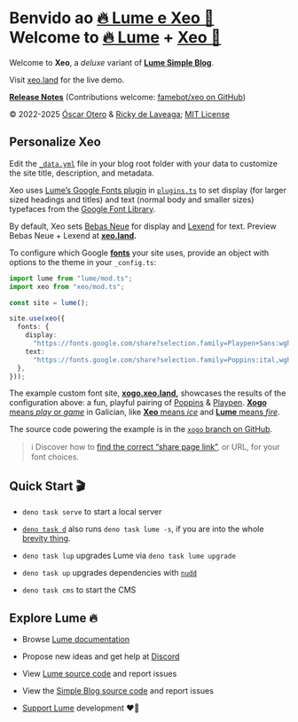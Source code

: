 # Benvido ao [🔥&nbsp;Lume e Xeo&nbsp;🧊](https://translate.google.com/?sl=gl&tl=en&text=Lume%20e%20Xeo&op=translate)<br>Welcome to [🔥&nbsp;Lume](https://translate.google.com/?sl=gl&tl=en&text=Lume&op=translate) + [Xeo&nbsp;🧊](https://translate.google.com/?sl=gl&tl=en&text=Xeo&op=translate)

Welcome to **Xeo**, a _deluxe_ variant of
[**Lume&nbsp;Simple&nbsp;Blog**](https://lume.land/theme/simple-blog/).

Visit [xeo.land](https://xeo.land) for the live demo.

[**Release Notes**](https://github.com/famebot/xeo/releases) (Contributions
welcome: [famebot/xeo on GitHub](https://github.com/famebot/xeo))

&copy; 2022-2025 [Óscar&nbsp;Otero](https://oscarotero.com/) &amp;
[Ricky&nbsp;de&nbsp;Laveaga](https://rdela.com/);
[MIT&nbsp;License](./LICENSE.md)

## Personalize Xeo

Edit the [`_data.yml`](https://github.com/famebot/xeo/blob/trunk/_data.yml) file
in your blog root folder with your data to customize the site title,
description, and metadata.

Xeo uses [Lume’s Google Fonts plugin](https://lume.land/plugins/google_fonts/)
in [`plugins.ts`](https://github.com/famebot/xeo/blob/trunk/plugins.ts) to set
display (for larger sized headings and titles) and text (normal body and smaller
sizes) typefaces from the [Google Font&nbsp;Library](https://fonts.google.com/).

By default, Xeo sets [Bebas Neue](https://fonts.google.com/specimen/Bebas+Neue)
for display and [Lexend](https://fonts.google.com/specimen/Lexend) for text.
Preview Bebas Neue + Lexend at **[xeo.land](https://xeo.land/).**

To configure which Google [**fonts**](/differences/#typography) your site uses,
provide an object with options to the theme in your `_config.ts`:

```ts
import lume from "lume/mod.ts";
import xeo from "xeo/mod.ts";

const site = lume();

site.use(xeo({
  fonts: {
    display:
      "https://fonts.google.com/share?selection.family=Playpen+Sans:wght@100..800",
    text:
      "https://fonts.google.com/share?selection.family=Poppins:ital,wght@0,100;0,200;0,300;0,400;0,500;0,600;0,700;0,800;0,900;1,100;1,200;1,300;1,400;1,500;1,600;1,700;1,800;1,900",
  },
}));
```

The example custom font site, **[xogo.xeo.land](https://xogo.xeo.land/),**
showcases the results of the configuration above: a fun, playful pairing of
[Poppins](https://fonts.google.com/specimen/Poppins) &
[Playpen](https://fonts.google.com/specimen/Playpen+Sans).
[**Xogo** means _play_ or _game_](https://translate.google.com/?sl=gl&tl=en&text=Xogo&op=translate)
in Galician, like
[**Xeo** means _ice_](https://translate.google.com/?sl=gl&tl=en&text=Xeo&op=translate)
and
[**Lume** means _fire_](https://translate.google.com/?sl=gl&tl=en&text=Lume&op=translate).

The source code powering the example is in the
[`xogo` branch on&nbsp;GitHub](https://github.com/famebot/xeo/blob/xogo/_config.ts#L6-L13).

> ℹ️ Discover how to
> [find the correct “share page link”](https://xeo.land/differences/#typography),
> or URL, for your font choices.

## Quick Start 🎬

- `deno task serve` to start a local server

- [`deno task d`](./deno.json) also runs `deno task lume -s`, if you are into
  the whole
  [brevity&nbsp;thing](https://en.wikiquote.org/wiki/The_Big_Lebowski#Jeffrey_%22The_Dude%22_Lebowski).

- `deno task lup` upgrades Lume via `deno task lume upgrade`

- `deno task up` upgrades dependencies with
  [`nudd`](https://github.com/oscarotero/nudd)

- `deno task cms` to start the CMS

## Explore Lume 🔥

- Browse [Lume documentation](https://lume.land)

- Propose new ideas and get help at [Discord](https://discord.gg/YbTmpACHWB)

- View [Lume source code](https://github.com/lumeland/lume) and report issues

- View the
  [Simple Blog source code](https://github.com/lumeland/theme-simple-blog) and
  report issues

- [Support Lume](https://opencollective.com/lume) development ❤️‍🔥

